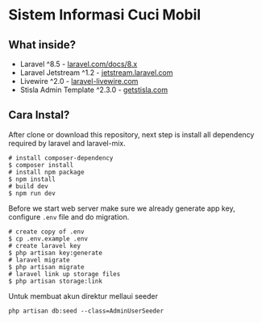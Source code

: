# Sistem Informasi Cuci Mobil

## What inside?

-   Laravel ^8.5 - [laravel.com/docs/8.x](https://laravel.com/docs/8.x)
-   Laravel Jetstream ^1.2 - [jetstream.laravel.com](https://jetstream.laravel.com/)
-   Livewire ^2.0 - [laravel-livewire.com](https://laravel-livewire.com)
-   Stisla Admin Template ^2.3.0 - [getstisla.com](https://getstisla.com/)

##  Cara Instal?

After clone or download this repository, next step is install all dependency required by laravel and laravel-mix.

```shell
# install composer-dependency
$ composer install
# install npm package
$ npm install
# build dev
$ npm run dev
```

Before we start web server make sure we already generate app key, configure `.env` file and do migration.

```shell
# create copy of .env
$ cp .env.example .env
# create laravel key
$ php artisan key:generate
# laravel migrate
$ php artisan migrate
# laravel link up storage files
$ php artisan storage:link
```
Untuk membuat akun direktur mellaui seeder 
```shell
php artisan db:seed --class=AdminUserSeeder
```
